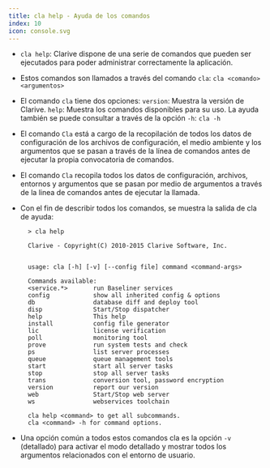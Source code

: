 ```yaml
---
title: cla help - Ayuda de los comandos
index: 10
icon: console.svg
---
```

* `cla help`: Clarive dispone de una serie de comandos que pueden ser ejecutados para poder administrar correctamente la aplicación.
* Estos comandos son llamados a través del comando `cla`: `cla <comando><argumentos>`
* El comando `cla` tiene dos opciones:
    `version`: Muestra la versión de Clarive.
    `help`: Muestra los comandos disponibles para su uso. La ayuda también se puede consultar a través de la opción `-h`: `cla -h`

* El comando `Cla` está a cargo de la recopilación de todos los datos de configuración de los archivos de configuración, el medio ambiente y los argumentos que se pasan a través de la línea de comandos antes de ejecutar la propia convocatoria de comandos.
* El comando `Cla` recopila todos los datos de configuración, archivos, entornos y argumentos que se pasan por medio de argumentos a través de la linea de comandos antes de ejecutar la llamada.
* Con el fin de describir todos los comandos, se muestra la salida de cla de ayuda:
            
        > cla help

        Clarive - Copyright(C) 2010-2015 Clarive Software, Inc.


        usage: cla [-h] [-v] [--config file] command <command-args>

        Commands available:
        <service.*>       run Baseliner services
        config            show all inherited config & options
        db                database diff and deploy tool
        disp              Start/Stop dispatcher
        help              This help
        install           config file generator
        lic               license verification
        poll              monitoring tool
        prove             run system tests and check
        ps                list server processes
        queue             queue management tools
        start             start all server tasks
        stop              stop all server tasks
        trans             conversion tool, password encryption
        version           report our version
        web               Start/Stop web server
        ws                webservices toolchain

        cla help <command> to get all subcommands.
        cla <command> -h for command options.

* Una opción común a todos estos comandos cla es la opción `-v` (detallado) para activar el modo detallado y mostrar todos los argumentos relacionados con el entorno de usuario.